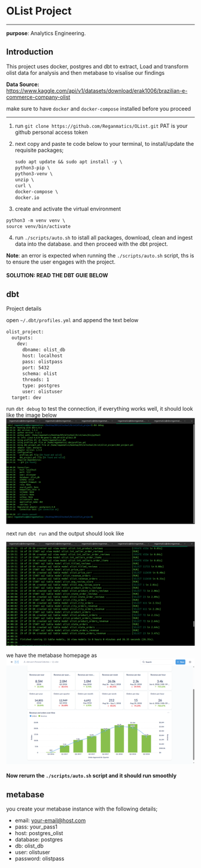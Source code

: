 # OList Project
---------------
<strong>purpose</strong>: Analytics Engineering.
## Introduction

This project uses docker, postgres and dbt to extract, Load and transform olist data for analysis and then metabase to visalise our findings

<strong>Data Source:</strong> https://www.kaggle.com/api/v1/datasets/download/erak1006/brazilian-e-commerce-company-olist

make sure to have ```docker``` and ```docker-compose``` installed before you proceed

---------------------------------------

1. run ```git clone https://github.com/Reganmatics/OList.git``` PAT is your github personal access token

2. next copy and paste te code below to your terminal, to install/update the requisite packages;

    ```
    sudo apt update && sudo apt install -y \
    python3-pip \
    python3-venv \
    unzip \
    curl \
    docker-compose \
    docker.io
    ```

3. create and activate the virtual environment

```
python3 -m venv venv \
source venv/bin/activate
```

4. run ```./scripts/auto.sh``` to istall all packages, download, clean and ingest data into the database. and then proceed with the dbt project.

<strong>Note</strong>: an error is expected when running the ```./scripts/auto.sh``` script, ths is to ensure the user engages with the project.

#### SOLUTION: READ THE DBT GUIE BELOW

## dbt

Project details

open `~/.dbt/profiles.yml` and append the text below
```
olist_project:
  outputs:
    dev:
      dbname: olist_db
      host: localhost
      pass: olistpass
      port: 5432
      schema: olist
      threads: 1
      type: postgres
      user: olistuser
  target: dev
```


run `dbt debug` to test the connection, if everything works well, it should look like the image below
![dbt_debug_pass](https://raw.githubusercontent.com/Reganmatics/OList/main/img/dbt_debug_pass.png)

next run ```dbt run``` and the output should look like 

![dbt_debug_pass](/img/dbt_run.png)


we have the metabase homepage as 
![dbt_debug_pass](/img/metabase_home.png)


#### Now rerurn the ```./scripts/auto.sh``` script and it should run smoothly


## metabase
you create your metabase instance with the following details;
- email: your-email@host.com
- pass: your_pass1
- host: postgres_olist
- database: postgres
- db: olist_db
- user: olistuser
- password: olistpass
